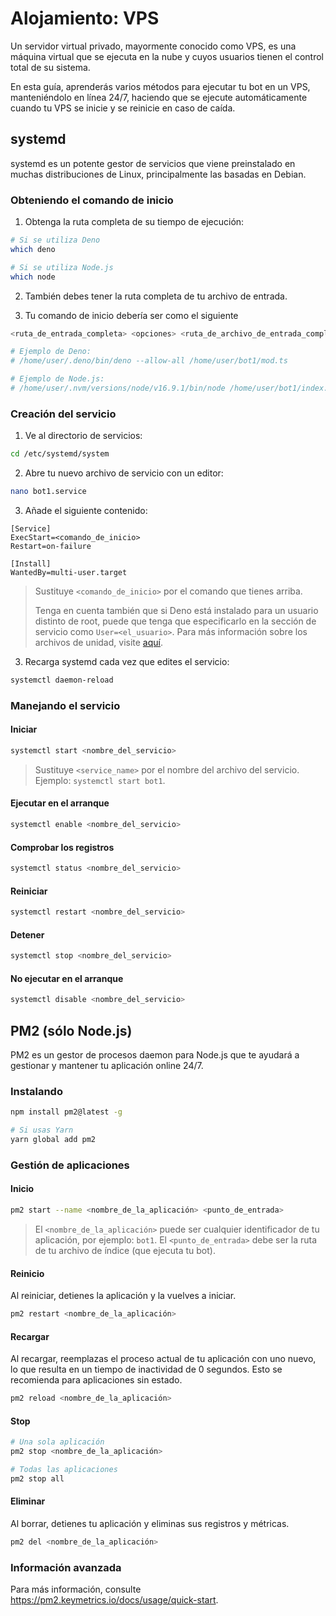 # Alojamiento: VPS

Un servidor virtual privado, mayormente conocido como VPS, es una máquina virtual que se ejecuta en la nube y cuyos usuarios tienen el control total de su sistema.

En esta guía, aprenderás varios métodos para ejecutar tu bot en un VPS, manteniéndolo en línea 24/7, haciendo que se ejecute automáticamente cuando tu VPS se inicie y se reinicie en caso de caída.

## systemd

systemd es un potente gestor de servicios que viene preinstalado en muchas distribuciones de Linux, principalmente las basadas en Debian.

### Obteniendo el comando de inicio

1. Obtenga la ruta completa de su tiempo de ejecución:

```sh
# Si se utiliza Deno
which deno

# Si se utiliza Node.js
which node
```

2. También debes tener la ruta completa de tu archivo de entrada.

3. Tu comando de inicio debería ser como el siguiente

```sh
<ruta_de_entrada_completa> <opciones> <ruta_de_archivo_de_entrada_completa>

# Ejemplo de Deno:
# /home/user/.deno/bin/deno --allow-all /home/user/bot1/mod.ts

# Ejemplo de Node.js:
# /home/user/.nvm/versions/node/v16.9.1/bin/node /home/user/bot1/index.js
```

### Creación del servicio

1. Ve al directorio de servicios:

```sh
cd /etc/systemd/system
```

2. Abre tu nuevo archivo de servicio con un editor:

```sh
nano bot1.service
```

3. Añade el siguiente contenido:

```text
[Service]
ExecStart=<comando_de_inicio>
Restart=on-failure

[Install]
WantedBy=multi-user.target
```

> Sustituye `<comando_de_inicio>` por el comando que tienes arriba.
>
> Tenga en cuenta también que si Deno está instalado para un usuario distinto de root, puede que tenga que especificarlo en la sección de servicio como `User=<el_usuario>`.
> Para más información sobre los archivos de unidad, visite [aquí](https://access.redhat.com/documentation/en-us/red_hat_enterprise_linux/8/html/configuring_basic_system_settings/assembly_working-with-systemd-unit-files_configuring-basic-system-settings).

3. Recarga systemd cada vez que edites el servicio:

```sh
systemctl daemon-reload
```

### Manejando el servicio

#### Iniciar

```sh
systemctl start <nombre_del_servicio>
```

> Sustituye `<service_name>` por el nombre del archivo del servicio.
> Ejemplo: `systemctl start bot1`.

#### Ejecutar en el arranque

```sh
systemctl enable <nombre_del_servicio>
```

#### Comprobar los registros

```sh
systemctl status <nombre_del_servicio>
```

#### Reiniciar

```sh
systemctl restart <nombre_del_servicio>
```

#### Detener

```sh
systemctl stop <nombre_del_servicio>
```

#### No ejecutar en el arranque

```sh
systemctl disable <nombre_del_servicio>
```

## PM2 (sólo Node.js)

PM2 es un gestor de procesos daemon para Node.js que te ayudará a gestionar y mantener tu aplicación online 24/7.

### Instalando

```sh
npm install pm2@latest -g

# Si usas Yarn
yarn global add pm2
```

### Gestión de aplicaciones

#### Inicio

```sh
pm2 start --name <nombre_de_la_aplicación> <punto_de_entrada>
```

> El `<nombre_de_la_aplicación>` puede ser cualquier identificador de tu aplicación, por ejemplo: `bot1`.
> El `<punto_de_entrada>` debe ser la ruta de tu archivo de índice (que ejecuta tu bot).

#### Reinicio

Al reiniciar, detienes la aplicación y la vuelves a iniciar.

```sh
pm2 restart <nombre_de_la_aplicación>
```

#### Recargar

Al recargar, reemplazas el proceso actual de tu aplicación con uno nuevo, lo que resulta en un tiempo de inactividad de 0 segundos.
Esto se recomienda para aplicaciones sin estado.

```sh
pm2 reload <nombre_de_la_aplicación>
```

#### Stop

```sh
# Una sola aplicación
pm2 stop <nombre_de_la_aplicación>

# Todas las aplicaciones
pm2 stop all
```

#### Eliminar

Al borrar, detienes tu aplicación y eliminas sus registros y métricas.

```sh
pm2 del <nombre_de_la_aplicación>
```

### Información avanzada

Para más información, consulte <https://pm2.keymetrics.io/docs/usage/quick-start>.

